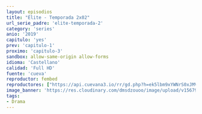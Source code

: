 ```yaml
---
layout: episodios
title: "Élite - Temporada 2x02"
url_serie_padre: 'elite-temporada-2'
category: 'series'
anio: '2019'
capitulo: 'yes'
prev: 'capitulo-1'
proximo: 'capitulo-3'
sandbox: allow-same-origin allow-forms
idioma: 'Castellano'
calidad: 'Full HD'
fuente: 'cueva'
reproductor: fembed
reproductores: ["https://api.cuevana3.io/rr/gd.php?h=ek5lbm9xYWNrS0xJMVp5b21KREk0dFBLbjVkaHhkRGdrOG1jbnBpUnhhS1ZtSHltZnR1MTBxL1FwWHQzeGFQc2xzcXNmM1hTcnVIVHpvbVpsNWF2dThxU3FadVkyUT09"]
image_banner: 'https://res.cloudinary.com/dmsdzouoo/image/upload/v1567919047/Elite-temporada-2-castellano-online-min_a2xd2n.jpg'
tags:
- Drama
---
```











